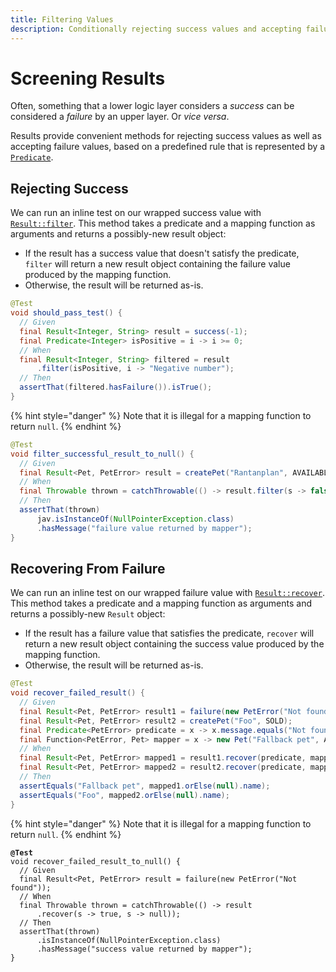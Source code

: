 ```yaml
---
title: Filtering Values
description: Conditionally rejecting success values and accepting failure values
---
```


# Screening Results

Often, something that a lower logic layer considers a _success_ can be considered a _failure_ by an upper layer. Or _vice versa_.

Results provide convenient methods for rejecting success values as well as accepting failure values, based on a predefined rule that is represented by a [`Predicate`](https://docs.oracle.com/en/java/javase/18/docs/api/java.base/java/util/function/Predicate.html).

## Rejecting Success

We can run an inline test on our wrapped success value with [`Result::filter`](https://dev.leakyabstractions.com/result/javadoc/1.0.0.0/com/leakyabstractions/result/Result.html#filter-java.util.function.Predicate-java.util.function.Function-). This method takes a predicate and a mapping function as arguments and returns a possibly-new result object:

* If the result has a success value that doesn't satisfy the predicate, `filter` will return a new result object containing the failure value produced by the mapping function.
* Otherwise, the result will be returned as-is.

```java
@Test
void should_pass_test() {
  // Given
  final Result<Integer, String> result = success(-1);
  final Predicate<Integer> isPositive = i -> i >= 0;
  // When
  final Result<Integer, String> filtered = result
      .filter(isPositive, i -> "Negative number");
  // Then
  assertThat(filtered.hasFailure()).isTrue();
}
```

{% hint style="danger" %}
Note that it is illegal for a mapping function to return `null`.
{% endhint %}

```java
@Test
void filter_successful_result_to_null() {
  // Given
  final Result<Pet, PetError> result = createPet("Rantanplan", AVAILABLE);
  // When
  final Throwable thrown = catchThrowable(() -> result.filter(s -> false, s -> null));
  // Then
  assertThat(thrown)
      jav.isInstanceOf(NullPointerException.class)
      .hasMessage("failure value returned by mapper");
}
```

## Recovering From Failure

We can run an inline test on our wrapped failure value with [`Result::recover`](https://dev.leakyabstractions.com/result/javadoc/1.0.0.0/com/leakyabstractions/result/Result.html#recover-java.util.function.Predicate-java.util.function.Function-). This method takes a predicate and a mapping function as arguments and returns a possibly-new `Result` object:

* If the result has a failure value that satisfies the predicate, `recover` will return a new result object containing the success value produced by the mapping function.
* Otherwise, the result will be returned as-is.

```java
@Test
void recover_failed_result() {
  // Given
  final Result<Pet, PetError> result1 = failure(new PetError("Not found"));
  final Result<Pet, PetError> result2 = createPet("Foo", SOLD);
  final Predicate<PetError> predicate = x -> x.message.equals("Not found");
  final Function<PetError, Pet> mapper = x -> new Pet("Fallback pet", AVAILABLE);
  // When
  final Result<Pet, PetError> mapped1 = result1.recover(predicate, mapper);
  final Result<Pet, PetError> mapped2 = result2.recover(predicate, mapper);
  // Then
  assertEquals("Fallback pet", mapped1.orElse(null).name);
  assertEquals("Foo", mapped2.orElse(null).name);
}
```

{% hint style="danger" %}
Note that it is illegal for a mapping function to return `null`.
{% endhint %}

<pre class="language-java"><code class="lang-java"><strong>@Test
</strong>void recover_failed_result_to_null() {
  // Given
  final Result&#x3C;Pet, PetError> result = failure(new PetError("Not found"));
  // When
  final Throwable thrown = catchThrowable(() -> result
      .recover(s -> true, s -> null));
  // Then
  assertThat(thrown)
      .isInstanceOf(NullPointerException.class)
      .hasMessage("success value returned by mapper");
}
</code></pre>
